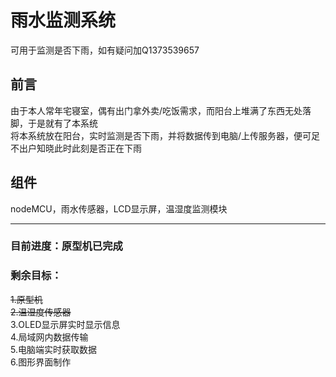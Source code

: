 # 雨水监测系统
可用于监测是否下雨，如有疑问加Q1373539657

## 前言
由于本人常年宅寝室，偶有出门拿外卖/吃饭需求，而阳台上堆满了东西无处落脚，于是就有了本系统  
将本系统放在阳台，实时监测是否下雨，并将数据传到电脑/上传服务器，便可足不出户知晓此时此刻是否正在下雨

## 组件
nodeMCU，雨水传感器，LCD显示屏，温湿度监测模块

******

### 目前进度：原型机已完成

### 剩余目标：
~~1.原型机    
2.温湿度传感器~~  
3.OLED显示屏实时显示信息  
4.局域网内数据传输  
5.电脑端实时获取数据  
6.图形界面制作  
